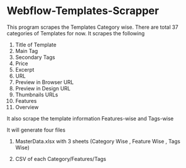 # Webflow-Templates-Scrapper
This program scrapes the Templates Category wise. There are total 37 categories of Templates for now. It scrapes the following 

1) Title of Template 
2) Main Tag
3) Secondary Tags
4) Price
5) Excerpt
6) URL
7) Preview in Browser URL
8) Preview in Design URL
9) Thumbnails URLs
10) Features
11) Overview



It also scrape the template information Features-wise and Tags-wise

It will generate four files

1) MasterData.xlsx  with 3 sheets (Category Wise , Feature Wise , Tags Wise)

2) CSV of each Category/Features/Tags
